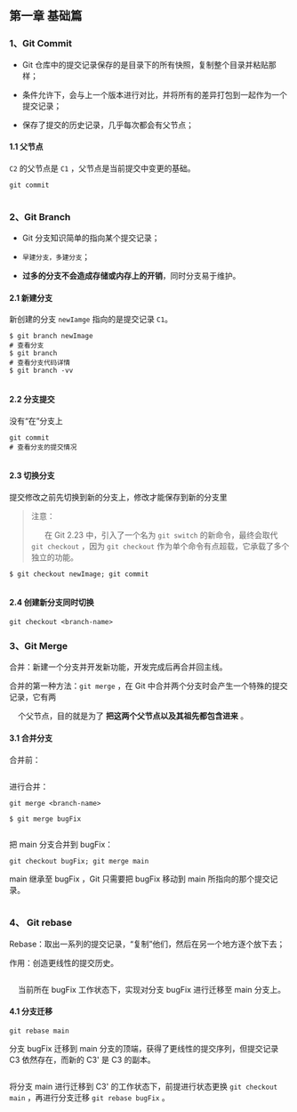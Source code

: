 ## 第一章 基础篇

### 1、Git Commit

- Git 仓库中的提交记录保存的是目录下的所有快照，复制整个目录并粘贴那样；

- 条件允许下，会与上一个版本进行对比，并将所有的差异打包到一起作为一个提交记录；

- 保存了提交的历史记录，几乎每次都会有父节点；

#### 1.1 父节点

`C2` 的父节点是 `C1` ，父节点是当前提交中变更的基础。

```git
git commit
```

<img title="" src="file:///D:/Download/MarkText/workspace/image/2022-08-10-09-55-50-image.png" alt="" data-align="center">

### 2、Git Branch

- Git 分支知识简单的指向某个提交记录；

- `早建分支，多建分支`；

- **过多的分支不会造成存储或内存上的开销**，同时分支易于维护。

#### 2.1 新建分支

新创建的分支 `newIamge` 指向的是提交记录 `C1`。

```git
$ git branch newImage
# 查看分支
$ git branch
# 查看分支代码详情
$ git branch -vv
```

<img src="file:///D:/Download/MarkText/workspace/image/2022-08-10-10-45-02-image.png" title="" alt="" data-align="center">

#### 2.2 分支提交

没有“在”分支上

```git
git commit
# 查看分支的提交情况
```

<img title="" src="file:///D:/Download/MarkText/workspace/image/2022-08-10-10-55-59-image.png" alt="" data-align="center">

#### 2.3 切换分支

提交修改之前先切换到新的分支上，修改才能保存到新的分支里

> 注意：
> 
>       在 Git 2.23 中，引入了一个名为 `git switch` 的新命令，最终会取代 `git checkout` ，因为 `git checkout` 作为单个命令有点超载，它承载了多个独立的功能。

```git
$ git checkout newImage; git commit
```

<img src="file:///D:/Download/MarkText/workspace/image/2022-08-10-11-01-24-image.png" title="" alt="" data-align="center">

#### 2.4 创建新分支同时切换

```git
git checkout <branch-name>
```

### 3、Git Merge

合并：新建一个分支并开发新功能，开发完成后再合并回主线。

合并的第一种方法：`git merge` ，在 Git 中合并两个分支时会产生一个特殊的提交记录，它有两

    个父节点，目的就是为了 **把这两个父节点以及其祖先都包含进来** 。

#### 3.1 合并分支

合并前：

<img src="file:///D:/Download/MarkText/workspace/image/2022-08-10-11-32-33-image.png" title="" alt="" data-align="center">

进行合并：

```git
git merge <branch-name>

$ git merge bugFix
```

<img src="file:///D:/Download/MarkText/workspace/image/2022-08-10-11-33-13-image.png" title="" alt="" data-align="center">

把 main 分支合并到 bugFix：

```git
git checkout bugFix; git merge main
```

main 继承至 bugFix ，Git 只需要把 bugFix 移动到 main 所指向的那个提交记录。

<img src="file:///D:/Download/MarkText/workspace/image/2022-08-10-19-20-35-image.png" title="" alt="" data-align="center">

### 4、 Git rebase

Rebase：取出一系列的提交记录，“复制”他们，然后在另一个地方逐个放下去；

作用：创造更线性的提交历史。

<img src="file:///D:/Download/MarkText/workspace/image/2022-08-12-15-31-04-image.png" title="" alt="" data-align="center">

    当前所在 bugFix 工作状态下，实现对分支 bugFix 进行迁移至 main 分支上。

#### 4.1 分支迁移

```git
git rebase main
```

分支 bugFix 迁移到 main 分支的顶端，获得了更线性的提交序列，但提交记录 C3 依然存在，而新的 C3' 是 C3 的副本。

<img src="file:///D:/Download/MarkText/workspace/image/2022-08-12-15-32-44-image.png" title="" alt="" data-align="center">

将分支 main 进行迁移到 C3' 的工作状态下，前提进行状态更换 `git checkout main` ，再进行分支迁移 `git rebase bugFix` 。

<img src="file:///D:/Download/MarkText/workspace/image/2022-08-12-15-38-04-image.png" title="" alt="" data-align="center">

# 
